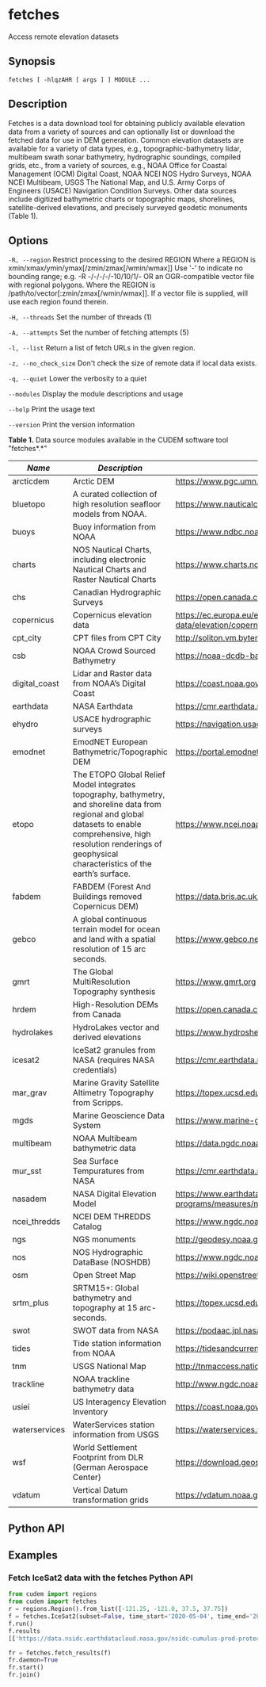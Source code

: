 # fetches

Access remote elevation datasets

## Synopsis

```
fetches [ -hlqzAHR [ args ] ] MODULE ...
```

## Description

Fetches is a data download tool for obtaining publicly available elevation data from a variety of sources and can optionally list or download the fetched data for use in DEM generation. Common elevation datasets are available for a variety of data types, e.g., topographic-bathymetry lidar, multibeam swath sonar bathymetry, hydrographic soundings, compiled grids, etc., from a variety of sources, e.g., NOAA Office for Coastal Management (OCM) Digital Coast, NOAA NCEI NOS Hydro Surveys, NOAA NCEI Multibeam, USGS The National Map, and U.S. Army Corps of Engineers (USACE) Navigation Condition Surveys. Other data sources include digitized bathymetric charts or topographic maps, shorelines, satellite-derived elevations, and precisely surveyed geodetic monuments (Table 1).

## Options

`-R, --region`
Restrict processing to the desired REGION 
Where a REGION is xmin/xmax/ymin/ymax[/zmin/zmax[/wmin/wmax]]
Use '-' to indicate no bounding range; e.g. -R -/-/-/-/-10/10/1/-
OR an OGR-compatible vector file with regional polygons. 
Where the REGION is /path/to/vector[:zmin/zmax[/wmin/wmax]].
If a vector file is supplied, will use each region found therein.

`-H, --threads`
Set the number of threads (1)

`-A, --attempts`
Set the number of fetching attempts (5)

`-l, --list`
Return a list of fetch URLs in the given region.

`-z, --no_check_size`
Don't check the size of remote data if local data exists.

`-q, --quiet`
Lower the verbosity to a quiet

`--modules`
Display the module descriptions and usage

`--help`
Print the usage text

`--version`
Print the version information

**Table 1.** Data source modules available in the CUDEM software tool
"fetches*.*"

| ***Name***            | ***Description***     | ***URL***             |
|---|---|---|
| arcticdem | Arctic DEM | https://www.pgc.umn.edu/data/arcticdem/ |
| bluetopo | A curated collection of high resolution seafloor models from NOAA. | https://www.nauticalcharts.noaa.gov/data/bluetopo.html |
| buoys | Buoy information from NOAA | https://www.ndbc.noaa.gov |
| charts | NOS Nautical Charts, including electronic Nautical Charts and Raster Nautical Charts | https://www.charts.noaa.gov/ |
| chs | Canadian Hydrographic Surveys | https://open.canada.ca |
| copernicus | Copernicus elevation data | https://ec.europa.eu/eurostat/web/gisco/geodata/reference-data/elevation/copernicus-dem/elevation |
| cpt_city | CPT files from CPT City | http://soliton.vm.bytemark.co.uk/pub/ |
| csb | NOAA Crowd Sourced Bathymetry | https://noaa-dcdb-bathymetry-pds.s3.amazonaws.com |
| digital_coast | Lidar and Raster data from NOAA’s Digital Coast | https://coast.noaa.gov |
| earthdata | NASA Earthdata | https://cmr.earthdata.nasa.gov |
| ehydro | USACE hydrographic surveys | https://navigation.usace.army.mil/Survey/Hydro |
| emodnet | EmodNET European Bathymetric/Topographic DEM | https://portal.emodnet-bathymetry.eu/ |
| etopo | The ETOPO Global Relief Model integrates topography, bathymetry, and shoreline data from regional and global datasets to enable comprehensive, high resolution renderings of geophysical characteristics of the earth’s surface. | https://www.ncei.noaa.gov/products/etopo-global-relief-model |
| fabdem | FABDEM  (Forest And Buildings removed Copernicus DEM) | https://data.bris.ac.uk/data/dataset/s5hqmjcdj8yo2ibzi9b4ew3sn |
| gebco | A global continuous terrain model for ocean and land with a spatial resolution of 15 arc seconds. | https://www.gebco.net/data_and_products/gridded_bathymetry_data/ |
| gmrt | The Global MultiResolution Topography synthesis | https://www.gmrt.org |
| hrdem | High-Resolution DEMs from Canada | https://open.canada.ca |
| hydrolakes | HydroLakes vector and derived elevations | https://www.hydrosheds.org/products/hydrolakes |
| icesat2 | IceSat2 granules from NASA (requires NASA credentials) | https://cmr.earthdata.nasa.gov |
| mar_grav | Marine Gravity Satellite Altimetry Topography from Scripps. | https://topex.ucsd.edu/WWW_html/mar_grav.html |
| mgds | Marine Geoscience Data System | https://www.marine-geo.org |
| multibeam | NOAA Multibeam bathymetric data | https://data.ngdc.noaa.gov/platforms/ |
| mur_sst | Sea Surface Tempuratures from NASA | https://cmr.earthdata.nasa.gov |
| nasadem | NASA Digital Elevation Model | https://www.earthdata.nasa.gov/esds/competitive-programs/measures/nasadem |
| ncei_thredds | NCEI DEM THREDDS Catalog | https://www.ngdc.noaa.gov/thredds/demCatalog.xml |
| ngs | NGS monuments | http://geodesy.noaa.gov/ |
| nos | NOS Hydrographic DataBase (NOSHDB) | https://www.ngdc.noaa.gov/mgg/bathymetry/hydro.html |
| osm | Open Street Map | https://wiki.openstreetmap.org/ |
| srtm_plus | SRTM15+: Global bathymetry and topography at 15 arc-seconds. | https://topex.ucsd.edu/WWW_html/srtm15_plus.html |
| swot | SWOT data from NASA | https://podaac.jpl.nasa.gov/SWOT?tab=datasets-information |
| tides | Tide station information from NOAA | https://tidesandcurrents.noaa.gov/ |
| tnm | USGS National Map | http://tnmaccess.nationalmap.gov/ |
| trackline | NOAA trackline bathymetry data | http://www.ngdc.noaa.gov/trackline/ |
| usiei | US Interagency Elevation Inventory | https://coast.noaa.gov/inventory/ |
| waterservices | WaterServices station information from USGS | https://waterservices.usgs.gov/ |
| wsf | World Settlement Footprint from DLR (German Aerospace Center) | https://download.geoservice.dlr.de/WSF2019/ |
| vdatum | Vertical Datum transformation grids | https://vdatum.noaa.gov https://cdn.proj.org/ |

## Python API

## Examples

### Fetch IceSat2 data with the fetches Python API

```python
from cudem import regions
from cudem import fetches
r = regions.Region().from_list([-121.25, -121.0, 37.5, 37.75])
f = fetches.IceSat2(subset=False, time_start='2020-05-04', time_end='2021-05-04', src_region=r)
f.run()
f.results
[['https://data.nsidc.earthdatacloud.nasa.gov/nsidc-cumulus-prod-protected/ATLAS/ATL03/006/2020/05/19/ATL03_20200519193744_08290702_006_01.h5', 'ATL03_20200519193744_08290702_006_01.h5', 'ATL03'], ['https://data.nsidc.earthdatacloud.nasa.gov/nsidc-cumulus-prod-protected/ATLAS/ATL03/006/2020/06/16/ATL03_20200616062933_12480706_006_01.h5', 'ATL03_20200616062933_12480706_006_01.h5', 'ATL03'], ['https://data.nsidc.earthdatacloud.nasa.gov/nsidc-cumulus-prod-protected/ATLAS/ATL03/006/2020/07/15/ATL03_20200715050536_03030806_006_01.h5', 'ATL03_20200715050536_03030806_006_01.h5', 'ATL03'], ['https://data.nsidc.earthdatacloud.nasa.gov/nsidc-cumulus-prod-protected/ATLAS/ATL03/006/2020/07/20/ATL03_20200720164127_03870802_006_01.h5', 'ATL03_20200720164127_03870802_006_01.h5', 'ATL03'], ['https://data.nsidc.earthdatacloud.nasa.gov/nsidc-cumulus-prod-protected/ATLAS/ATL03/006/2020/09/15/ATL03_20200915020921_12480806_006_02.h5', 'ATL03_20200915020921_12480806_006_02.h5', 'ATL03'], ['https://data.nsidc.earthdatacloud.nasa.gov/nsidc-cumulus-prod-protected/ATLAS/ATL03/006/2020/10/14/ATL03_20201014004522_03030906_006_01.h5', 'ATL03_20201014004522_03030906_006_01.h5', 'ATL03'], ['https://data.nsidc.earthdatacloud.nasa.gov/nsidc-cumulus-prod-protected/ATLAS/ATL03/006/2020/10/19/ATL03_20201019122113_03870902_006_01.h5', 'ATL03_20201019122113_03870902_006_01.h5', 'ATL03'], ['https://data.nsidc.earthdatacloud.nasa.gov/nsidc-cumulus-prod-protected/ATLAS/ATL03/006/2020/11/17/ATL03_20201117105718_08290902_006_01.h5', 'ATL03_20201117105718_08290902_006_01.h5', 'ATL03'], ['https://data.nsidc.earthdatacloud.nasa.gov/nsidc-cumulus-prod-protected/ATLAS/ATL03/006/2020/12/14/ATL03_20201214214913_12480906_006_01.h5', 'ATL03_20201214214913_12480906_006_01.h5', 'ATL03'], ['https://data.nsidc.earthdatacloud.nasa.gov/nsidc-cumulus-prod-protected/ATLAS/ATL03/006/2021/01/18/ATL03_20210118080103_03871002_006_01.h5', 'ATL03_20210118080103_03871002_006_01.h5', 'ATL03'], ['https://data.nsidc.earthdatacloud.nasa.gov/nsidc-cumulus-prod-protected/ATLAS/ATL03/006/2021/03/15/ATL03_20210315172905_12481006_006_01.h5', 'ATL03_20210315172905_12481006_006_01.h5', 'ATL03'], ['https://data.nsidc.earthdatacloud.nasa.gov/nsidc-cumulus-prod-protected/ATLAS/ATL03/006/2021/04/19/ATL03_20210419034059_03871102_006_02.h5', 'ATL03_20210419034059_03871102_006_02.h5', 'ATL03']]

fr = fetches.fetch_results(f)
fr.daemon=True
fr.start()
fr.join()
```